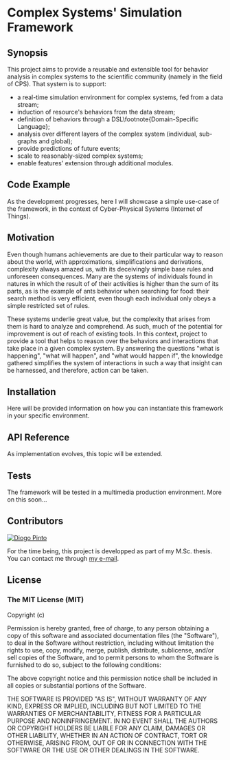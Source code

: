 # Complex Systems' Simulation Framework

## Synopsis

This project aims to provide a reusable and extensible tool for behavior analysis in complex systems to the scientific community (namely in the field of CPS). That system is to support:
 * a real-time simulation environment for complex systems, fed from a data stream;
 * induction of resource's behaviors from the data stream;
 * definition of behaviors through a DSL\footnote{Domain-Specific Language};
 * analysis over different layers of the complex system (individual, sub-graphs and global);
 * provide predictions of future events;
 * scale to reasonably-sized complex systems;
 * enable features' extension through additional modules.

## Code Example

As the development progresses, here I will showcase a simple use-case of the framework, in the context of Cyber-Physical Systems (Internet of Things).

## Motivation

Even though humans achievements are due to their particular way to reason about the world, with approximations, simplifications and derivations, complexity always amazed us, with its deceivingly simple base rules and unforeseen consequences. Many are the systems of individuals found in natures in which the result of of their activities is higher than the sum of its parts, as is the example of ants behavior when searching for food: their search method is very efficient, even though each individual only obeys a simple restricted set of rules.

These systems underlie great value, but the complexity that arises from them is hard to analyze and comprehend. As such, much of the potential for improvement is out of reach of existing tools. In this context, project to provide a tool that helps to reason over the behaviors and interactions that take place in a given complex system. By answering the questions "what is happening", "what will happen", and "what would happen if", the knowledge gathered simplifies the system of interactions in such a way that insight can be harnessed, and therefore, action can be taken.

## Installation

Here will be provided information on how you can instantiate this framework in your specific environment.

## API Reference

As implementation evolves, this topic will be extended.

## Tests

The framework will be tested in a multimedia production environment. More on this soon...

## Contributors

[![Diogo Pinto](http://gravatar.com/avatar/74b9389658f685f4f676efa91a74bef3?s=144)](https://twitter.com/diogojapinto)

For the time being, this project is developped as part of my M.Sc. thesis.
You can contact me through [my e-mail](mailto:diogojapinto@gmail.com).

## License

### The MIT License (MIT)

Copyright (c) <year> <copyright holders>

Permission is hereby granted, free of charge, to any person obtaining a copy of this software and associated documentation files (the "Software"), to deal in the Software without restriction, including without limitation the rights to use, copy, modify, merge, publish, distribute, sublicense, and/or sell copies of the Software, and to permit persons to whom the Software is furnished to do so, subject to the following conditions:

The above copyright notice and this permission notice shall be included in all copies or substantial portions of the Software.

THE SOFTWARE IS PROVIDED "AS IS", WITHOUT WARRANTY OF ANY KIND, EXPRESS OR IMPLIED, INCLUDING BUT NOT LIMITED TO THE WARRANTIES OF MERCHANTABILITY, FITNESS FOR A PARTICULAR PURPOSE AND NONINFRINGEMENT. IN NO EVENT SHALL THE AUTHORS OR COPYRIGHT HOLDERS BE LIABLE FOR ANY CLAIM, DAMAGES OR OTHER LIABILITY, WHETHER IN AN ACTION OF CONTRACT, TORT OR OTHERWISE, ARISING FROM, OUT OF OR IN CONNECTION WITH THE SOFTWARE OR THE USE OR OTHER DEALINGS IN THE SOFTWARE.
